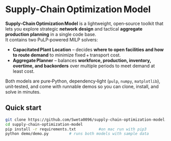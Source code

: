 # Supply‑Chain Optimization Model

**Supply‑Chain Optimization Model** is a lightweight, open‑source toolkit that lets you explore strategic **network design** and tactical **aggregate production planning** in a single code base.  
It contains two PuLP‑powered MILP solvers:

* **Capacitated Plant Location** – decides **where to open facilities and how to route demand** to minimize fixed + transport cost.  
* **Aggregate Planner** – balances **workforce, production, inventory, overtime, and backorders** over multiple periods to meet demand at least cost.

Both models are pure‑Python, dependency‑light (`pulp`, `numpy`, `matplotlib`), unit‑tested, and come with runnable demos so you can clone, install, and solve in minutes.

## Quick start

```bash
git clone https://github.com/Sweta0096/supply-chain-optimization-model.git
cd supply-chain-optimization-model
pip install -r requirements.txt          #on mac run with pip3
python demo/demo.py         # runs both models with sample data
